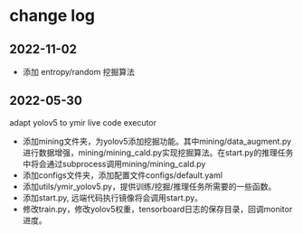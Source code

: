 # change log

## 2022-11-02
- 添加 entropy/random 挖掘算法

## 2022-05-30

adapt yolov5 to ymir live code executor

- 添加mining文件夹，为yolov5添加挖掘功能。其中mining/data_augment.py进行数据增强，mining/mining_cald.py实现挖掘算法。在start.py的推理任务中将会通过subprocess调用mining/mining_cald.py
- 添加configs文件夹，添加配置文件configs/default.yaml
- 添加utils/ymir_yolov5.py，提供训练/挖掘/推理任务所需要的一些函数。
- 添加start.py, 远端代码执行镜像将会调用start.py。
- 修改train.py，修改yolov5权重，tensorboard日志的保存目录，回调monitor进度。
